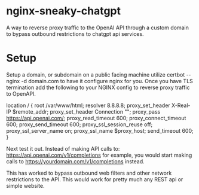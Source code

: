 # nginx-sneaky-chatgpt
A way to reverse proxy traffic to the OpenAI API through a custom domain to bypass outbound restrictions to chatgpt api services. 

# Setup 
Setup a domain, or subdomain on a public facing machine utilize certbot --nginx -d domain.com  to have it configure nginx for you. 
Once you have TLS termination add the following to your NGINX config to reverse proxy traffic to OpenAPI.

location / {
        root /var/www/html;
        resolver 8.8.8.8;
        proxy_set_header   X-Real-IP $remote_addr;
        proxy_set_header Connection "";
        proxy_pass https://api.openai.com/;
        proxy_read_timeout 600;
        proxy_connect_timeout 600;
        proxy_send_timeout 600;
        proxy_ssl_session_reuse off;
        proxy_ssl_server_name on;
        proxy_ssl_name $proxy_host;
        send_timeout 600;
}

Next test it out.  Instead of making API calls to:  https://api.openai.com/v1/completions for example, you would start making calls to https://yourdomain.com/v1/completions instead. 

This has worked to bypass outbound web filters and other network restrictions to the API.  This would work for pretty much any REST api or simple website. 

